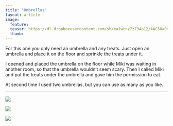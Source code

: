 ```yaml
---
title: "Umbrellas"
layout: article
image:
  feature:
  teaser: https://dl.dropboxusercontent.com/sh/ea1wtnz7z734o12/AAC5Oa0tQDyVbYMqfz7wZXlVa/aktivointi/sateenvarjot/DSC38196-245px.jpg
  thumb:
---
```


For this one you only need an umbrella and any treats. Just open an umbrella and place it on the floor and sprinkle the treats under it.

I opened and placed the umbrella on the floor while Miki was waiting in another room, so that the umbrella wouldn’t seem scary. Then I called Miki and put the treats under the umbrella and gave him the permission to eat.

At second time I used two umbrellas, but you can use as many as you like.

---

[![](https://dl.dropboxusercontent.com/sh/ea1wtnz7z734o12/AACs2xp2NpVNzZ6fzHy13rxea/aktivointi/sateenvarjot/DSC38230-800px.jpg)](https://dl.dropboxusercontent.com/sh/ea1wtnz7z734o12/AAAMvl_P2ZoYe8-zTAL940E-a/aktivointi/sateenvarjot/DSC38230.jpg)

[![](https://dl.dropboxusercontent.com/sh/ea1wtnz7z734o12/AABdTYxKfnYyLbz7mmTHjnxia/aktivointi/sateenvarjot/DSC38196-800px.jpg)](https://dl.dropboxusercontent.com/sh/ea1wtnz7z734o12/AABUUD4z5DRvta1Whtxea6UKa/aktivointi/sateenvarjot/DSC38196.jpg)

[![](https://dl.dropboxusercontent.com/sh/ea1wtnz7z734o12/AACrP8WebzmFv8sx4IfHfxsAa/aktivointi/sateenvarjot/DSC38250-800px.jpg)](https://dl.dropboxusercontent.com/sh/ea1wtnz7z734o12/AADxnOYcMwRSAO5RRm_ZEAgia/aktivointi/sateenvarjot/DSC38250.jpg)
